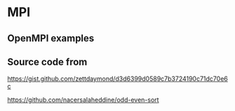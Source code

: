 # MPI

## OpenMPI examples

## Source code from

https://gist.github.com/zettdaymond/d3d6399d0589c7b3724190c71dc70e6c

https://github.com/nacersalaheddine/odd-even-sort

